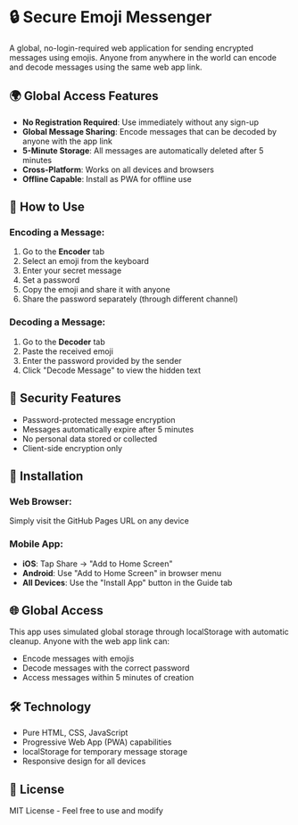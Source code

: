# 🔒 Secure Emoji Messenger

A global, no-login-required web application for sending encrypted messages using emojis. Anyone from anywhere in the world can encode and decode messages using the same web app link.

## 🌍 Global Access Features

- **No Registration Required**: Use immediately without any sign-up
- **Global Message Sharing**: Encode messages that can be decoded by anyone with the app link
- **5-Minute Storage**: All messages are automatically deleted after 5 minutes
- **Cross-Platform**: Works on all devices and browsers
- **Offline Capable**: Install as PWA for offline use

## 🚀 How to Use

### Encoding a Message:
1. Go to the **Encoder** tab
2. Select an emoji from the keyboard
3. Enter your secret message
4. Set a password
5. Copy the emoji and share it with anyone
6. Share the password separately (through different channel)

### Decoding a Message:
1. Go to the **Decoder** tab  
2. Paste the received emoji
3. Enter the password provided by the sender
4. Click "Decode Message" to view the hidden text

## 🔐 Security Features

- Password-protected message encryption
- Messages automatically expire after 5 minutes
- No personal data stored or collected
- Client-side encryption only

## 📱 Installation

### Web Browser:
Simply visit the GitHub Pages URL on any device

### Mobile App:
- **iOS**: Tap Share → "Add to Home Screen"
- **Android**: Use "Add to Home Screen" in browser menu
- **All Devices**: Use the "Install App" button in the Guide tab

## 🌐 Global Access

This app uses simulated global storage through localStorage with automatic cleanup. Anyone with the web app link can:
- Encode messages with emojis
- Decode messages with the correct password  
- Access messages within 5 minutes of creation

## 🛠️ Technology

- Pure HTML, CSS, JavaScript
- Progressive Web App (PWA) capabilities
- localStorage for temporary message storage
- Responsive design for all devices

## 📄 License

MIT License - Feel free to use and modify
